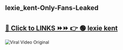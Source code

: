 
 ## lexie_kent-Only-Fans-Leaked

# <h2><a href="https://clipsfans.com/lexie_kent&ref=git">🔗 Click to LINKS ⏩⏩ 👉 🟢 lexie kent </a></h2>

<a href="https://clipsfans.com/lexie_kent&ref=git" rel="nofollow" data-target="animated-image.originalLink"><img src="https://i.ibb.co.com/xMMVF88/686577567.gif" alt="Viral Video Original" style="max-width: 100%; display: inline-block;" data-target="animated-image.originalImage"></a>
